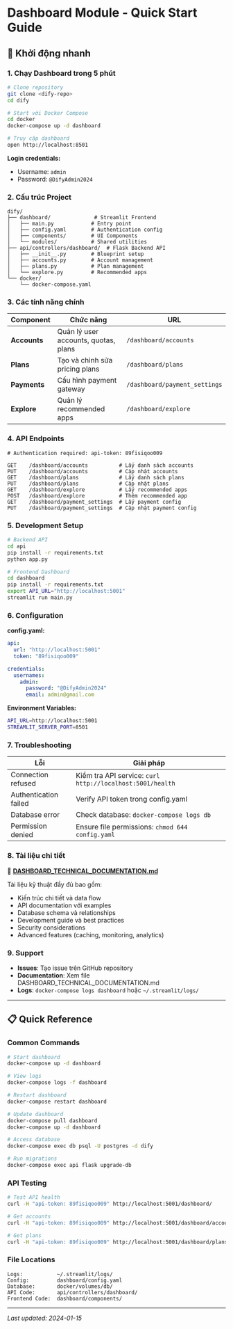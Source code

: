 # Dashboard Module - Quick Start Guide

## 🚀 Khởi động nhanh

### 1. Chạy Dashboard trong 5 phút

```bash
# Clone repository
git clone <dify-repo>
cd dify

# Start với Docker Compose
cd docker
docker-compose up -d dashboard

# Truy cập dashboard
open http://localhost:8501
```

**Login credentials:**
- Username: `admin`
- Password: `@DifyAdmin2024`

### 2. Cấu trúc Project

```
dify/
├── dashboard/              # Streamlit Frontend
│   ├── main.py            # Entry point
│   ├── config.yaml        # Authentication config
│   ├── components/        # UI Components
│   └── modules/           # Shared utilities
├── api/controllers/dashboard/  # Flask Backend API
│   ├── __init__.py        # Blueprint setup
│   ├── accounts.py        # Account management
│   ├── plans.py           # Plan management
│   └── explore.py         # Recommended apps
└── docker/
    └── docker-compose.yaml
```

### 3. Các tính năng chính

| Component | Chức năng | URL |
|-----------|-----------|-----|
| **Accounts** | Quản lý user accounts, quotas, plans | `/dashboard/accounts` |
| **Plans** | Tạo và chỉnh sửa pricing plans | `/dashboard/plans` |
| **Payments** | Cấu hình payment gateway | `/dashboard/payment_settings` |
| **Explore** | Quản lý recommended apps | `/dashboard/explore` |

### 4. API Endpoints

```http
# Authentication required: api-token: 89fisiqoo009

GET    /dashboard/accounts          # Lấy danh sách accounts
PUT    /dashboard/accounts          # Cập nhật accounts
GET    /dashboard/plans             # Lấy danh sách plans
PUT    /dashboard/plans             # Cập nhật plans
GET    /dashboard/explore           # Lấy recommended apps
POST   /dashboard/explore           # Thêm recommended app
GET    /dashboard/payment_settings  # Lấy payment config
PUT    /dashboard/payment_settings  # Cập nhật payment config
```

### 5. Development Setup

```bash
# Backend API
cd api
pip install -r requirements.txt
python app.py

# Frontend Dashboard
cd dashboard
pip install -r requirements.txt
export API_URL="http://localhost:5001"
streamlit run main.py
```

### 6. Configuration

**config.yaml:**
```yaml
api:
  url: "http://localhost:5001"
  token: "89fisiqoo009"

credentials:
  usernames:
    admin:
      password: "@DifyAdmin2024"
      email: admin@gmail.com
```

**Environment Variables:**
```bash
API_URL=http://localhost:5001
STREAMLIT_SERVER_PORT=8501
```

### 7. Troubleshooting

| Lỗi | Giải pháp |
|-----|-----------|
| Connection refused | Kiểm tra API service: `curl http://localhost:5001/health` |
| Authentication failed | Verify API token trong config.yaml |
| Database error | Check database: `docker-compose logs db` |
| Permission denied | Ensure file permissions: `chmod 644 config.yaml` |

### 8. Tài liệu chi tiết

📖 **[DASHBOARD_TECHNICAL_DOCUMENTATION.md](./DASHBOARD_TECHNICAL_DOCUMENTATION.md)**

Tài liệu kỹ thuật đầy đủ bao gồm:
- Kiến trúc chi tiết và data flow
- API documentation với examples
- Database schema và relationships
- Development guide và best practices
- Security considerations
- Advanced features (caching, monitoring, analytics)

### 9. Support

- **Issues**: Tạo issue trên GitHub repository
- **Documentation**: Xem file DASHBOARD_TECHNICAL_DOCUMENTATION.md
- **Logs**: `docker-compose logs dashboard` hoặc `~/.streamlit/logs/`

---

## 📋 Quick Reference

### Common Commands

```bash
# Start dashboard
docker-compose up -d dashboard

# View logs
docker-compose logs -f dashboard

# Restart dashboard
docker-compose restart dashboard

# Update dashboard
docker-compose pull dashboard
docker-compose up -d dashboard

# Access database
docker-compose exec db psql -U postgres -d dify

# Run migrations
docker-compose exec api flask upgrade-db
```

### API Testing

```bash
# Test API health
curl -H "api-token: 89fisiqoo009" http://localhost:5001/dashboard/

# Get accounts
curl -H "api-token: 89fisiqoo009" http://localhost:5001/dashboard/accounts

# Get plans
curl -H "api-token: 89fisiqoo009" http://localhost:5001/dashboard/plans
```

### File Locations

```
Logs:           ~/.streamlit/logs/
Config:         dashboard/config.yaml
Database:       docker/volumes/db/
API Code:       api/controllers/dashboard/
Frontend Code:  dashboard/components/
```

---

*Last updated: 2024-01-15*
